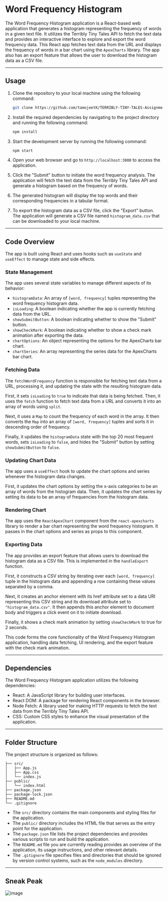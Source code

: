 # Word Frequency Histogram

The Word Frequency Histogram application is a React-based web application that generates a histogram representing the frequency of words in a given text file. It utilizes the Terribly Tiny Tales API to fetch the text data and provides an interactive interface to explore and export the word frequency data.
This React app fetches text data from the URL and displays the frequency of words in a bar chart using the `ApexCharts` library. The app also has an export feature that allows the user to download the histogram data as a CSV file.

---

## Usage

1. Clone the repository to your local machine using the following command:
    
    ```bash
    git clone https://github.com/tamojeetK/TERRIBLY-TINY-TALES-Assignment.git
    
    ```
    
2. Install the required dependencies by navigating to the project directory and running the following command:
    
    ```bash
    npm install
    
    ```
    
3. Start the development server by running the following command:
    
    ```bash
    npm start
    
    ```
    
4. Open your web browser and go to `http://localhost:3000` to access the application.
5. Click the "Submit" button to initiate the word frequency analysis. The application will fetch the text data from the Terribly Tiny Tales API and generate a histogram based on the frequency of words.
6. The generated histogram will display the top words and their corresponding frequencies in a tabular format.
9. To export the histogram data as a CSV file, click the "Export" button. The application will generate a CSV file named `histogram_data.csv` that can be downloaded to your local machine.

---
## Code Overview

The app is built using React and uses hooks such as `useState` and `useEffect` to manage state and side effects.

### State Management

The app uses several state variables to manage different aspects of its behavior:

- `histogramData`: An array of `[word, frequency]` tuples representing the word frequency histogram data.
- `isLoading`: A boolean indicating whether the app is currently fetching data from the URL.
- `showSubmitButton`: A boolean indicating whether to show the "Submit" button.
- `showCheckMark`: A boolean indicating whether to show a check mark animation after exporting the data.
- `chartOptions`: An object representing the options for the ApexCharts bar chart.
- `chartSeries`: An array representing the series data for the ApexCharts bar chart.

### Fetching Data

The `fetchWordFrequency` function is responsible for fetching text data from a URL, processing it, and updating the state with the resulting histogram data.

First, it sets `isLoading` to `true` to indicate that data is being fetched. Then, it uses the `fetch` function to fetch text data from a URL and converts it into an array of words using `split`.

Next, it uses a `Map` to count the frequency of each word in the array. It then converts the `Map` into an array of `[word, frequency]` tuples and sorts it in descending order of frequency.

Finally, it updates the `histogramData` state with the top 20 most frequent words, sets `isLoading` to `false`, and hides the "Submit" button by setting `showSubmitButton` to `false`.

### Updating Chart Data

The app uses a `useEffect` hook to update the chart options and series whenever the histogram data changes.

First, it updates the chart options by setting the x-axis categories to be an array of words from the histogram data. Then, it updates the chart series by setting its data to be an array of frequencies from the histogram data.

### Rendering Chart

The app uses the `ReactApexChart` component from the `react-apexcharts` library to render a bar chart representing the word frequency histogram. It passes in the chart options and series as props to this component.

### Exporting Data

The app provides an export feature that allows users to download the histogram data as a CSV file. This is implemented in the `handleExport` function.

First, it constructs a CSV string by iterating over each `[word, frequency]` tuple in the histogram data and appending a row containing these values separated by a comma.

Next, it creates an anchor element with its href attribute set to a data URI representing this CSV string and its download attribute set to `"histogram_data.csv"`. It then appends this anchor element to document body and triggers a click event on it to initiate download.

Finally, it shows a check mark animation by setting `showCheckMark` to true for 2 seconds.

This code forms the core functionality of the Word Frequency Histogram application, handling data fetching, UI rendering, and the export feature with the check mark animation.

---

## Dependencies

The Word Frequency Histogram application utilizes the following dependencies:

- React: A JavaScript library for building user interfaces.
- React DOM: A package for rendering React components in the browser.
- Node Fetch: A library used for making HTTP requests to fetch the text data from the Terribly Tiny Tales API.
- CSS: Custom CSS styles to enhance the visual presentation of the application.

---

## Folder Structure

The project structure is organized as follows:

```
├── src/
│   ├── App.js
│   ├── App.css
│   └── index.js
├── public/
│   └── index.html
├── package.json
├── package-lock.json
├── README.md
└── .gitignore

```

- The `src/` directory contains the main components and styling files for the application.
- The `public/` directory includes the HTML file that serves as the entry point for the application.
- The `package.json` file lists the project dependencies and provides various scripts to run and build the application.
- The `README.md` file you are currently reading provides an overview of the application, its usage instructions, and other relevant details.
- The `.gitignore` file specifies files and directories that should be ignored by version control systems, such as the `node_modules` directory.

---
## Sneak Peak
![image](https://github.com/tamojeetK/TERRIBLY-TINY-TALES-Assignment/assets/89387048/d18e1252-a8c8-43d3-8eb4-b83a5237c88d)


